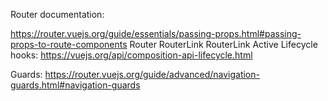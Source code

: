 Router documentation:

https://router.vuejs.org/guide/essentials/passing-props.html#passing-props-to-route-components
Router
RouterLink
RouterLink Active
Lifecycle hooks: https://vuejs.org/api/composition-api-lifecycle.html


Guards:
https://router.vuejs.org/guide/advanced/navigation-guards.html#navigation-guards